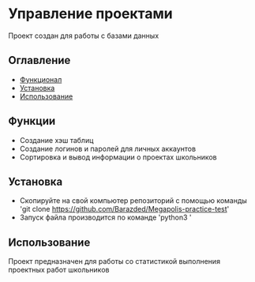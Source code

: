 # Управление проектами
Проект создан для работы с базами данных
## Оглавление 
- [Функционал](#функции)
- [Установка](#установка)
- [Использование](#использование)
## Функции
- Создание хэш таблиц
- Создание логинов и паролей для личных аккаунтов
- Сортировка и вывод информации о проектах школьников
## Установка
- Скопируйте на свой компьютер репозиторий с помощью команды
'git clone https://github.com/Barazded/Megapolis-practice-test'
- Запуск файла производится по команде
'python3 <filename>'
## Использование 
Проект предназначен для работы со статистикой выполнения проектных работ школьников